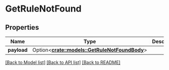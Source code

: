 # GetRuleNotFound

## Properties

Name | Type | Description | Notes
------------ | ------------- | ------------- | -------------
**payload** | Option<[**crate::models::GetRuleNotFoundBody**](GetRuleNotFoundBody.md)> |  | [optional]

[[Back to Model list]](../README.md#documentation-for-models) [[Back to API list]](../README.md#documentation-for-api-endpoints) [[Back to README]](../README.md)


